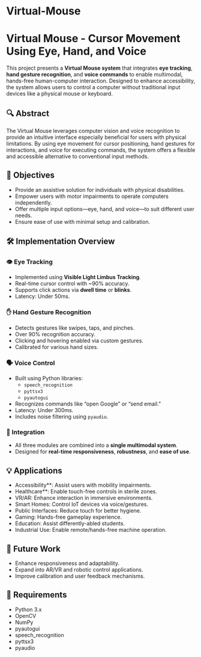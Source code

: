 # Virtual-Mouse

# Virtual Mouse - Cursor Movement Using Eye, Hand, and Voice

This project presents a **Virtual Mouse system** that integrates **eye tracking**, **hand gesture recognition**,
and **voice commands** to enable multimodal, hands-free human-computer interaction. Designed to enhance accessibility,
the system allows users to control a
computer without traditional input devices like a physical mouse or keyboard.

## 🔍 Abstract

The Virtual Mouse leverages computer vision and voice recognition to provide an intuitive interface especially beneficial
for users with physical limitations. By using eye movement for cursor positioning, hand gestures for interactions,
and voice for executing commands, the system offers a flexible and accessible alternative to conventional input methods.

## 🎯 Objectives

- Provide an assistive solution for individuals with physical disabilities.
- Empower users with motor impairments to operate computers independently.
- Offer multiple input options—eye, hand, and voice—to suit different user needs.
- Ensure ease of use with minimal setup and calibration.

## 🛠️ Implementation Overview

### 👁️ Eye Tracking
- Implemented using **Visible Light Limbus Tracking**.
- Real-time cursor control with ~90% accuracy.
- Supports click actions via **dwell time** or **blinks**.
- Latency: Under 50ms.

### ✋ Hand Gesture Recognition
- Detects gestures like swipes, taps, and pinches.
- Over 90% recognition accuracy.
- Clicking and hovering enabled via custom gestures.
- Calibrated for various hand sizes.

### 🗣️ Voice Control
- Built using Python libraries:
  - `speech_recognition`
  - `pyttsx3`
  - `pyautogui`
- Recognizes commands like “open Google” or “send email.”
- Latency: Under 300ms.
- Includes noise filtering using `pyaudio`.

### 🔄 Integration
- All three modules are combined into a **single multimodal system**.
- Designed for **real-time responsiveness**, **robustness**, and **ease of use**.

## 💡 Applications

- Accessibility**: Assist users with mobility impairments.
- Healthcare**: Enable touch-free controls in sterile zones.
- VR/AR: Enhance interaction in immersive environments.
- Smart Homes: Control IoT devices via voice/gestures.
- Public Interfaces: Reduce touch for better hygiene.
- Gaming: Hands-free gameplay experience.
- Education: Assist differently-abled students.
- Industrial Use: Enable remote/hands-free machine operation.

## 📌 Future Work

- Enhance responsiveness and adaptability.
- Expand into AR/VR and robotic control applications.
- Improve calibration and user feedback mechanisms.


## 📁 Requirements

- Python 3.x
- OpenCV
- NumPy
- pyautogui
- speech_recognition
- pyttsx3
- pyaudio

